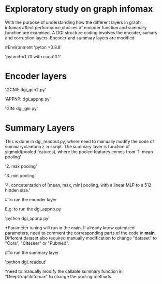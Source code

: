 # Exploratory study on graph infomax
With the purpose of understanding how the different layers in graph infomax affect performance,choices of encoder function and summary function are examined.
A DGI structure coding involves the encoder, sumary and corruption layers. Encoder and summary layers are modified.

#Environment
'pyton =3.8.8'

'pytorch=1.70 with cuda10.1'

# Encoder layers
'GCNII: dgi_gcn2.py'

'APPNP: dgi_appnp.py'

'GIN: dgi_gin.py'

# Summary Layers
This is done in dgi_readout.py, where need to manually modify the code of summary=lambda z in script.
The summary layer is function of sigmoid(pooled features), where the pooled features comes from
'1. mean pooling'

'2. max pooling'

'3. min pooling'

'4. concatentation of [mean, max, min] pooling, with a linear MLP to a 512 hidden size.'

#To run the encoder layer

E.g: to run the dgi_appnp.py

'python dgi_appnp.py'

*Parameter tuning will run in the main. If already know optimized parameters, need to comment the corresponding parts of the code in __main__. Different dataset also required manually modification to change "dataset" to "Cora", "Citeseer" or "Pubmed".

#To run the summary layer

'python dgi_readout'

*need to manually modify the callable summary function in "DeepGraphInfomax" to change the pooling methods. 
